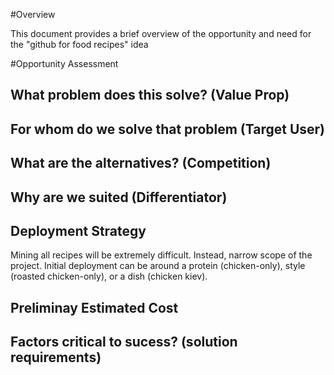 #Overview

This document provides a brief overview of the opportunity and need for the "github for food recipes" idea

#Opportunity Assessment
## What problem does this solve? (Value Prop)
## For whom do we solve that problem (Target User)
## What are the alternatives? (Competition)
## Why are we suited (Differentiator)
## Deployment Strategy
Mining all recipes will be extremely difficult. Instead, narrow scope of the project. Initial deployment can be around a protein (chicken-only), style (roasted chicken-only), or a dish (chicken kiev).

## Preliminay Estimated Cost
## Factors critical to sucess? (solution requirements)
